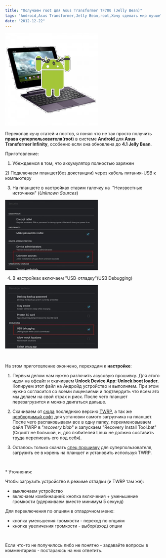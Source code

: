 ```yaml
---
title: "Получаем root для Asus Transformer TF700 (Jelly Bean)"
tags: "Android,Asus Transformer,Jelly Bean,root,Хочу сделать мир лучше"
date: "2012-12-22"
---
```


![](images/C3SC2jpwvpsFzMtt_5001-300x300.png "Получаем ROOT")

Перекопав кучу статей и постов, я понял что не так просто получить **права суперпользователя**(**root**) в системе **Android** для **Asus Transformer Infinity**, особенно если она обновлена до **4.1 Jelly Bean**.

Приготовление:

1) Убеждаемся в том, что аккумулятор полностью заряжен

2) Подключаем планшет(без докстанции) через кабель питания-USB к компьютеру

3) На планшете в настройках ставим галочку на  "Неизвестные источники" (_Unknown Sources_)

[![](images/unknown_sources-300x227.jpg "unknown_sources")](http://stepansuvorov.com/blog/wp-content/uploads/2012/12/unknown_sources.jpg)

4) В настройках включаем "USB-отладку"(USB Debugging)

[![](images/usb_debug-300x205.jpg "usb_debug")](http://stepansuvorov.com/blog/wp-content/uploads/2012/12/usb_debug.jpg)

 

На этом приготовление окончено, переходим к **настройке**:

1) Первым делом нам нужно разлочить асусовую прошивку. Для этого идем на [офсайт](http://support.asus.com/Download.aspx?SLanguage=en&m=ASUS+Transformer+Pad+Infinity+TF700T&p=28&s=1) и скачиваем **Unlock Device App: Unlock boot loader**. Копируем этот файл на Андройд устройство и выполняем. При этом нужно согласится со всеми лицензиями и подтвердить что всем это мы делаем на свой страх и риск. После чего планшет перезагрузится и можно двигаться дальше.

2) Скачиваем от [сюда](http://goo.im/devs/OpenRecovery/tf700t) последнюю версию [TWRP](http://teamw.in/project/twrp2 "TWRP это загрузчик recovery mode (режима восстановления)"), а так же [необходимый софт](http://stepansuvorov.com/share/Install_Recovery.zip) для установки самого загрузчика на планшет. После чего распаковываем все в одну папку, переименовываем файл TWRP в "_recovery.blob_" и запускаем "Recovery Install Tool.bat" (Скрипт не большой, и, для любителей Linux не должно составить труда переписать его под себя).

3) Осталось только скачать [спец прошивку](http://stepansuvorov.com/share/CWM-SuperSU-v0.99.zip "прошивка SuperSU") для суперпользователя, загрузить ее в корень на планшет и установить используя TWRP.

 

\* Уточнения:

Чтобы загрузить устройство в режиме отладки (и TWRP там же):

- выключаем устройство
- включаем комбинацией: кнопка включения + уменьшение громкости (удерживаем вместе минимум 5 секунд)

Для переключения по опциям в отладочном меню:

- кнопка уменьшения громкости - переход по опциям
- кнопка увеличения громкости - выбор(вход) опции

 

Если что-то не получилось либо не понятно - задавайте вопросы в комментариях - постараюсь на них ответить.
